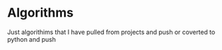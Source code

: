 # Algorithms
Just algorithims that I have pulled from projects and push or coverted to python and push
